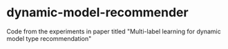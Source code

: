 # dynamic-model-recommender
Code from the experiments in paper titled "Multi-label learning for dynamic model type recommendation"
